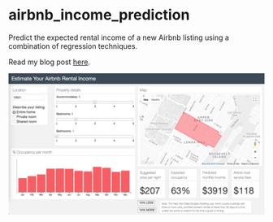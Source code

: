 # airbnb_income_prediction
Predict the expected rental income of a new Airbnb listing using a combination of regression techniques.

Read my blog post [here](https://stellamoretti.github.io/2017/12/15/Learning-to-Share-in-the-Sharing-Economy.html).

![App screen shot](09_app_screenshot.png?raw=true)
